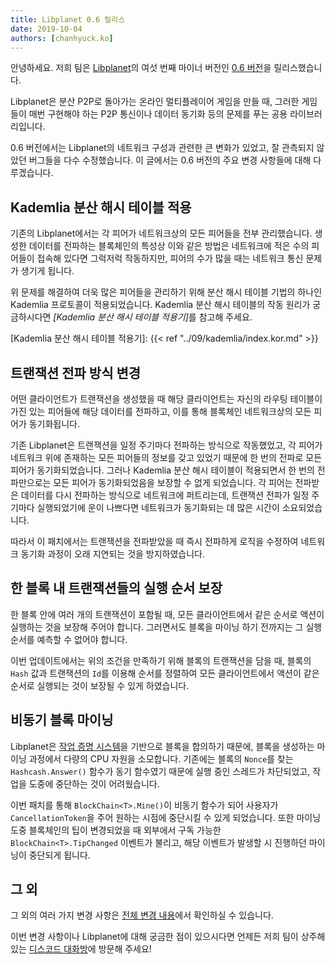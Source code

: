 ```yaml
---
title: Libplanet 0.6 릴리스
date: 2019-10-04
authors: [chanhyuck.ko]
---
```


안녕하세요. 저희 팀은 [Libplanet]의 여섯 번째 마이너 버전인 [0.6 버전][0.6.0]을 릴리스했습니다.

Libplanet은 분산 P2P로 돌아가는 온라인 멀티플레이어 게임을 만들 때, 그러한 게임들이 매번 구현해야 하는 P2P 통신이나 데이터 동기화 등의 문제를 푸는 공용 라이브러리입니다.

0.6 버전에서는 Libplanet의 네트워크 구성과 관련한 큰 변화가 있었고, 잘 관측되지 않았던 버그들을 다수 수정했습니다. 이 글에서는 0.6 버전의 주요 변경 사항들에 대해 다루겠습니다.

[Libplanet]: https://libplanet.io/

Kademlia 분산 해시 테이블 적용
---------------------------
기존의 Libplanet에서는 각 피어가 네트워크상의 모든 피어들을 전부 관리했습니다. 생성한 데이터를 전파하는 블록체인의 특성상 이와 같은 방법은 네트워크에 적은 수의 피어들이 접속해 있다면 그럭저럭 작동하지만, 피어의 수가 많을 때는 네트워크 통신 문제가 생기게 됩니다.

위 문제를 해결하여 더욱 많은 피어들을 관리하기 위해 분산 해시 테이블 기법의 하나인 Kademlia 프로토콜이 적용되었습니다. Kademlia 분산 해시 테이블의 작동 원리가 궁금하시다면 <cite>[Kademlia 분산 해시 테이블 적용기]</cite>를 참고해 주세요.

[Kademlia 분산 해시 테이블 적용기]: {{< ref "../09/kademlia/index.kor.md" >}}


트랜잭션 전파 방식 변경
--------------------
어떤 클라이언트가 트랜잭션을 생성했을 때 해당 클라이언트는 자신의 라우팅 테이블이 가진 있는 피어들에 해당 데이터를 전파하고, 이를 통해 블록체인 네트워크상의 모든 피어가 동기화됩니다.

기존 Libplanet은 트랜잭션을 일정 주기마다 전파하는 방식으로 작동했었고, 각 피어가 네트워크 위에 존재하는 모든 피어들의 정보를 갖고 있었기 때문에 한 번의 전파로 모든 피어가 동기화되었습니다. 그러나 Kademlia 분산 해시 테이블이 적용되면서 한 번의 전파만으로는 모든 피어가 동기화되었음을 보장할 수 없게 되었습니다. 각 피어는 전파받은 데이터를 다시 전파하는 방식으로 네트워크에 퍼트리는데, 트랜잭션 전파가 일정 주기마다 실행되었기에 운이 나쁘다면 네트워크가 동기화되는 데 많은 시간이 소요되었습니다.

따라서 이 패치에서는 트랜잭션을 전파받았을 때 즉시 전파하게 로직을 수정하여 네트워크 동기화 과정이 오래 지연되는 것을 방지하였습니다.


한 블록 내 트랜잭션들의 실행 순서 보장
---------------------------------
한 블록 안에 여러 개의 트랜잭션이 포함될 때, 모든 클라이언트에서 같은 순서로 액션이 실행하는 것을 보장해 주어야 합니다. 그러면서도 블록을 마이닝 하기 전까지는 그 실행 순서를 예측할 수 없어야 합니다.

이번 업데이트에서는 위의 조건을 만족하기 위해 블록의 트랜잭션을 담을 때, 블록의 `Hash` 값과 트랜잭션의 `Id`를 이용해 순서를 정렬하여 모든 클라이언트에서 액션이 같은 순서로 실행되는 것이 보장될 수 있게 하였습니다.


비동기 블록 마이닝
---------------
Libplanet은 [작업 증명 시스템]을 기반으로 블록을 합의하기 때문에, 블록을 생성하는 마이닝 과정에서 다량의 CPU 자원을 소모합니다. 기존에는 블록의 `Nonce`를 찾는 `Hashcash.Answer()` 함수가 동기 함수였기 때문에 실행 중인 스레드가 차단되었고, 작업을 도중에 중단하는 것이 어려웠습니다.

이번 패치를 통해 `BlockChain<T>.Mine()`이 비동기 함수가 되어 사용자가 `CancellationToken`을 주어 원하는 시점에 중단시킬 수 있게 되었습니다. 또한 마이닝 도중 블록체인의 팁이 변경되었을 때 외부에서 구독 가능한 `BlockChain<T>.TipChanged` 이벤트가 불리고, 해당 이벤트가 발생할 시 진행하던 마이닝이 중단되게 됩니다. 

[작업 증명 시스템]: https://ko.wikipedia.org/wiki/%EC%9E%91%EC%97%85_%EC%A6%9D%EB%AA%85_%EC%8B%9C%EC%8A%A4%ED%85%9C

그 외
----

그 외의 여러 가지 변경 사항은 [전체 변경 내용][0.6.0]에서 확인하실 수 있습니다.

이번 변경 사항이나 Libplanet에 대해 궁금한 점이 있으시다면 언제든 저희 팀이 상주해 있는 [디스코드 대화방]에 방문해 주세요!


[0.6.0]: https://github.com/planetarium/libplanet/releases/tag/0.6.0
[디스코드 대화방]: https://discord.gg/planetarium
